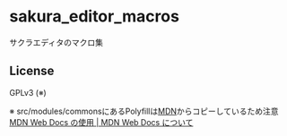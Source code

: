# sakura_editor_macros

サクラエディタのマクロ集


## License

GPLv3 (※)

※ src/modules/commonsにあるPolyfillは[MDN](https://developer.mozilla.org/ja/)からコピーしているため注意  
[MDN Web Docs の使用 | MDN Web Docs について](https://developer.mozilla.org/ja/docs/MDN/About#Using_MDN_Web_Docs_content)
